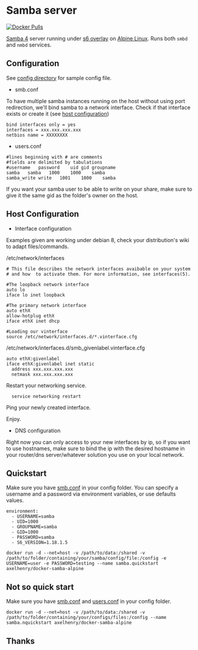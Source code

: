# Samba server
[![Docker Pulls](https://img.shields.io/docker/pulls/mashape/kong.svg)](https://hub.docker.com/r/axelhenry/docker-samba-alpine/)

[Samba 4](https://www.samba.org/) server running under [s6 overlay](https://github.com/just-containers/s6-overlay) on [Alpine Linux](https://hub.docker.com/_/alpine/). Runs both `smbd` and `nmbd` services.

## Configuration
See [config directory](/config) for sample config file.

- smb.conf

To have multiple samba instances running on the host without using port redirection, we'll bind samba to a network interface.
Check if that interface exists or create it (see [host configuration](#host-configuration))

````
bind interfaces only = yes
interfaces = xxx.xxx.xxx.xxx
netbios name = XXXXXXXX
````

- users.conf

````
#lines beginning with # are comments
#fields are delimited by tabulations
#username	password	uid	gid	groupname
samba	samba	1000	1000	samba
samba_write	write	1001	1000	samba
````

If you want your samba user to be able to write on your share, make sure to give it the same gid as the folder's owner on the host.

## Host Configuration

- Interface configuration

Examples given are working under debian 8, check your distribution's wiki to adapt files/commands.


/etc/network/interfaces
````
# This file describes the network interfaces avaibable on your system
# and how  to activate them. For more information, see interfaces(5).

#The loopback network interface
auto lo
iface lo inet loopback

#The primary network interface
auto ethX
allow-hotplug ethX
iface ethX inet dhcp

#Loading our vinterface
source /etc/network/interfaces.d/*.vinterface.cfg

````

/etc/network/interfaces.d/smb_givenlabel.vinterface.cfg
````
auto ethX:givenlabel
iface ethX:givenlabel inet static
  address xxx.xxx.xxx.xxx
  netmask xxx.xxx.xxx.xxx
````

Restart your networking service.
````Shell
  service networking restart
````

Ping your newly created interface.

Enjoy.

- DNS configuration

Right now you can only access to your new interfaces by ip, so if you want to use hostnames, make sure to bind the ip with the desired hostname in your router/dns server/whatever solution you use on your local network.


## Quickstart

Make sure you have [smb.conf](#smb.conf) in your config folder. You can specify a username and a password via environment variables, or use defaults values.

````
environment:
  - USERNAME=samba
  - UID=1000
  - GROUPNAME=samba
  - GID=1000
  - PASSWORD=samba
  - S6_VERSION=1.18.1.5
````

````shell
docker run -d --net=host -v /path/to/data:/shared -v /path/to/folder/containing/your/samba/config/file:/config -e USERNAME=user -e PASSWORD=testing --name samba.quickstart axelhenry/docker-samba-alpine
````

## Not so quick start

Make sure you have [smb.conf](#smb.conf) and [users.conf](#users.conf) in your config folder.

````shell
docker run -d --net=host -v /path/to/data:/shared -v /path/to/folder/containing/your/configs/files:/config --name samba.nquickstart axelhenry/docker-samba-alpine
````

## Thanks
